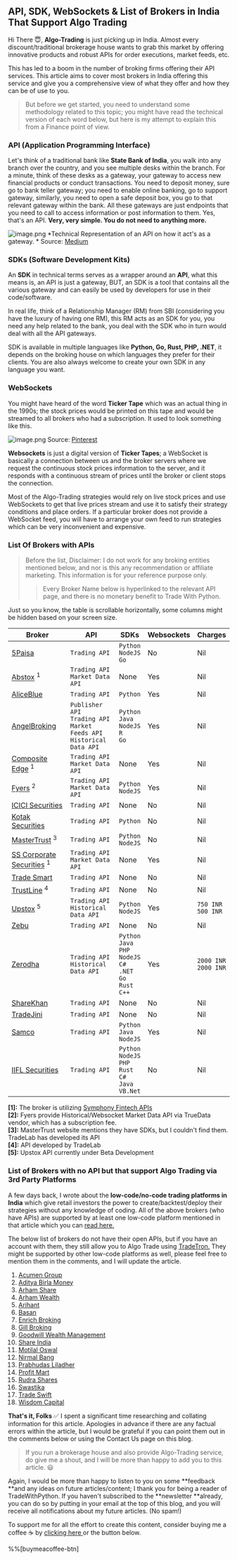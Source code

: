 ## API, SDK, WebSockets & List of Brokers in India That Support Algo Trading

Hi There 😇, **Algo-Trading** is just picking up in India. Almost every discount/traditional brokerage house wants to grab this market by offering innovative products and robust APIs for order executions, market feeds, etc.

This has led to a boom in the number of broking firms offering their API services. This article aims to cover most brokers in India offering this service and give you a comprehensive view of what they offer and how they can be of use to you.

> But before we get started, you need to understand some methodology related to this topic; you might have read the technical version of each word below, but here is my attempt to explain this from a Finance point of view.

### API (Application Programming Interface)

Let's think of a traditional bank like **State Bank of India**, you walk into any branch over the country, and you see multiple desks within the branch. For a minute, think of these desks as a gateway, your gateway to access new financial products or conduct transactions. You need to deposit money, sure go to bank teller gateway; you need to enable online banking, go to support gateway, similarly, you need to open a safe deposit box, you go to that relevant gateway within the bank.
All these gateways are just endpoints that you need to call to access information or post information to them. Yes, that's an API. **Very, very simple.
You do not need to anything more.**

![image.png](https://cdn.hashnode.com/res/hashnode/image/upload/v1619412439693/kUIXFpHW7.png)
*Technical Representation of an API on how it act's as a gateway. *
Source:  [Medium](https://medium.com/@perrysetgo/what-exactly-is-an-api-69f36968a41f) 

### SDKs (Software Development Kits)

An **SDK** in technical terms serves as a wrapper around an **API**, what this means is, an API is just a gateway, BUT, an SDK is a tool that contains all the various gateway and can easily be used by developers for use in their code/software.

In real life, think of a Relationship Manager (RM) from SBI (considering you have the luxury of having one RM), this RM acts as an SDK for you, you need any help related to the bank, you deal with the SDK who in turn would deal with all the API gateways.

SDK is available in multiple languages like **Python, Go, Rust, PHP, .NET**, it depends on the broking house on which languages they prefer for their clients. You are also always welcome to create your own SDK in any language you want. 

### WebSockets

You might have heard of the word **Ticker Tape** which was an actual thing in the 1990s; the stock prices would be printed on this tape and would be streamed to all brokers who had a subscription.  It used to look something like this. 

![image.png](https://cdn.hashnode.com/res/hashnode/image/upload/v1619847932254/7jg0I4V6E.png)
Source:  [Pinterest](https://www.google.com/url?sa=i&url=https%3A%2F%2Fwww.pinterest.com%2Fpin%2F228909593531509373%2F&psig=AOvVaw2st4SvHt1NWLwJ6gd75-XK&ust=1619934133227000&source=images&cd=vfe&ved=0CAIQjRxqFwoTCOjYy4fjp_ACFQAAAAAdAAAAABAD) 

**Websockets** is just a digital version of **Ticker Tapes**; a WebSocket is basically a connection between us and the broker servers where we request the continuous stock prices information to the server, and it responds with a continuous stream of prices until the broker or client stops the connection. 

Most of the Algo-Trading strategies would rely on live stock prices and use WebSockets to get that live prices stream and use it to satisfy their strategy conditions and place orders. If a particular broker does not provide a WebSocket feed, you will have to arrange your own feed to run strategies which can be very inconvenient and expensive. 

### List Of Brokers with APIs

> Before the list, Disclaimer: I do not work for any broking entities mentioned below, and nor is this any recommendation or affiliate marketing. This information is for your reference purpose only. 
>> Every Broker Name below is hyperlinked to the relevant API page, and there is no monetary benefit to Trade With Python.

Just so you know, the table is scrollable horizontally, some columns might be hidden based on your screen size.

| Broker | API| SDKs | Websockets | Charges|
| ------    |    ------   |  ------ | ------ |  ------ |
| [5Paisa](https://www.5paisa.com/developerapi)| `Trading API` | `Python` <br/>`NodeJS` <br/> `Go` | No | Nil |
|  [Abstox](https://www.abstox.com/) <sup>1</sup> | `Trading API` <br/>  `Market Data API`   | None  | Yes | Nil |
|  [AliceBlue](https://antplus.aliceblueonline.com/#introduction) | `Trading API` | `Python` | Yes | Nil |
|  [AngelBroking ](https://smartapi.angelbroking.com/docs)  | `Publisher API`<br/> `Trading API` <br/> `Market Feeds API` <br/> `Historical Data API` | `Python` <br/> `Java` <br/> `NodeJS` <br/> `R` <br/> `Go` | Yes | Nil |
|  [Composite Edge](https://www.compositedge.com/compositedge-api) <sup>1</sup> | `Trading API` <br/>  `Market Data API`  | None  | Yes | Nil |
|  [Fyers](https://fyers.in/fyers-api/) <sup>2</sup> | `Trading API` <br/>  `Market Data API`  | `Python` <br/> `NodeJS`| Yes | Nil |
|  [ICICI Securities](https://api.icicidirect.com/apiuser/ICICIDirectAPIDOC.htm#sec-Overview)  | `Trading API` | None | No | Nil |
|  [Kotak Securities](https://preferred.kotaksecurities.com/landing-page/api/)  | `Trading API` | `Python` | No | Nil |
|  [MasterTrust](https://www.mastertrust.co.in/product-trading-api) <sup>3</sup> | `Trading API` | `Python`<br/> `NodeJS` | No | Nil |
|  [SS Corporate Securities](https://www.sscorporate.com/next-gen-trading-api/api.html) <sup>1</sup> | `Trading API` <br/> `Market Data API` | None | Yes | Nil |
|  [Trade Smart ](https://tradesmartonline.in/products/swing-api/) | `Trading API` | None | No | Nil |
|  [TrustLine](https://www.trustline.in/TrustlineAPIdocs.html) <sup>4</sup> | `Trading API` | None | No | Nil |
|  [Upstox](https://upstox.com/developer/) <sup>5<sup> | `Trading API` <br/> `Historical Data API` | `Python` <br/> `NodeJS` | Yes |  `750 INR` <br/> `500 INR`|
|  [Zebu](https://zebull.in/#/zebullDoc/intro)  | `Trading API` | None | No | Nil |
|  [Zerodha](https://kite.trade/)  | `Trading API` <br/> `Historical Data API` | `Python` <br/> `Java` <br/> `PHP` <br/> `NodeJS` <br/> `C#` <br/> `.NET` <br/> `Go` <br/> `Rust` <br/> `C++`| Yes | `2000 INR` <br/> `2000 INR` |
|  [ShareKhan](https://www.sharekhan.com/active-trader/oalert/api-integration)  | `Trading API` | None | No | Nil |
|  [TradeJini](https://arrow.tradejini.com/)  | `Trading API` | None | No | Nil |
|  [Samco ](https://developers.stocknote.com/api/#stocknote-api-documentation) | `Trading API` | `Python` <br/> `Java` <br/> `NodeJS` | Yes | Nil |
|  [IIFL Securities](https://api.iiflsecurities.com/landing-page.html)  | `Trading API` | `Python` <br/> `NodeJS` <br/> `PHP` <br/> `Rust` <br/> `C#` <br/> `Java` <br/> `VB.Net` | No | Nil |

**[1]:** The broker is utilizing  [Symphony Fintech APIs](https://symphonyfintech.com/xtsapi/)  
**[2]:** Fyers provide Historical/Websocket Market Data API via TrueData vendor, which has a subscription fee.  
**[3]:** MasterTrust website mentions they have SDKs, but I couldn't find them. TradeLab has developed its API  
**[4]:** API developed by TradeLab  
**[5]:** Upstox API currently under Beta Development

### List of Brokers with no API but that support Algo Trading via 3rd Party Platforms

A few days back, I wrote about the **low-code/no-code trading platforms in India** which give retail investors the power to create/backtest/deploy their strategies without any knowledge of coding. All of the above brokers (who have APIs) are supported by at least one low-code platform mentioned in that article which you can  [read here. ](https://tradewithpython.com/list-of-low-codeno-code-algorithmic-trading-platforms-in-india) 

The below list of brokers do not have their open APIs, but if you have an account with them, they still allow you to Algo Trade using  [TradeTron.](https://tradetron.tech/) They might be supported by other low-code platforms as well, please feel free to mention them in the comments, and I will update the article.

1.  [Acumen Group](https://acumengroup.in/) 
2.  [Aditya Birla Money](https://stocksandsecurities.adityabirlacapital.com/) 
3.  [Arham Share](https://www.arhamshare.com/) 
4.  [Arham Wealth](https://www.arhamwealth.com/) 
5.  [Arihant](https://www.arihantcapital.com/) 
6.  [Basan](https://basanonline.com/) 
7.  [Enrich Broking](https://enrichbroking.in/) 
8.  [Gill Broking](https://www.gillbroking.com/) 
9.  [Goodwill Wealth Management](https://gwcindia.in/) 
10.  [Share India](https://www.shareindia.com/) 
11.  [Motilal Oswal](https://www.motilaloswal.com/) 
12.  [Nirmal Bang](https://www.nirmalbang.com/) 
13.  [Prabhudas Liladher](https://www.plindia.com/)
14.  [Profit Mart](https://profitmart.in/) 
15.  [Rudra Shares](https://www.rudrashares.com/) 
16.  [Swastika](https://www.swastika.co.in/) 
17.  [Trade Swift](https://www.tradeswift.net/) 
18.  [Wisdom Capital](https://wisdomcapital.in/) 

**That's it, Folks** ✅ I spent a significant time researching and collating information for this article. Apologies in advance if there are any factual errors within the article, but I would be grateful if you can point them out in the comments below or using the Contact Us page on this blog.

> If you run a brokerage house and also provide Algo-Trading service, do give me a shout, and I will be more than happy to add you to this article. 😃

Again, I would be more than happy to listen to you on some **feedback **and any ideas on future articles/content; I thank you for being a reader of TradeWithPython.
If you haven't subscribed to the **newsletter **already, you can do so by putting in your email at the top of this blog, and you will receive all notifications about my future articles. (No spam!)

To support me for all the effort to create this content, consider buying me a coffee ☕ by  [clicking here ](https://www.buymeacoffee.com/tradewithyash) or the button below.

%%[buymeacoffee-btn]



